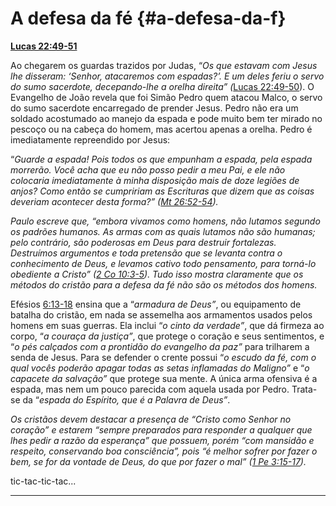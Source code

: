 # A defesa da fé {#a-defesa-da-f}

[**Lucas 22:49-51**](http://bibliaonline.com.br/acf/lc/22/49-51)

Ao chegarem os guardas trazidos por Judas, “_Os que estavam com Jesus lhe disseram: ‘Senhor, atacaremos com espadas?’. E um deles feriu o servo do sumo sacerdote, decepando-lhe a orelha direita” (_[Lucas 22:49-50](http://bibliaonline.com.br/acf/lc/22/49-50)). O Evangelho de João revela que foi Simão Pedro quem atacou Malco, o servo do sumo sacerdote encarregado de prender Jesus. Pedro não era um soldado acostumado ao manejo da espada e pode muito bem ter mirado no pescoço ou na cabeça do homem, mas acertou apenas a orelha. Pedro é imediatamente repreendido por Jesus:

“_Guarde a espada! Pois todos os que empunham a espada, pela espada morrerão. Você acha que eu não posso pedir a meu Pai, e ele não colocaria imediatamente à minha disposição mais de doze_ _legiões de anjos? Como então se cumpririam as Escrituras que dizem que as coisas deveriam acontecer desta forma?” (_[_Mt 26:52-54_](http://bibliaonline.com.br/acf/mt/26/52-54)_)._

_Paulo escreve que, “embora vivamos como homens, não lutamos segundo os padrões humanos. As armas com as quais lutamos não são humanas; pelo contrário, são poderosas em Deus para destruir fortalezas. Destruímos argumentos e toda pretensão que se levanta contra o conhecimento de Deus, e levamos cativo todo pensamento, para torná-lo obediente a Cristo” (_[_2 Co 10:3-5_](http://bibliaonline.com.br/acf/2co/10/3-5)_). Tudo isso mostra claramente que os métodos do cristão para a defesa da fé não são os métodos dos homens._

Efésios [6:13-18](http://bibliaonline.com.br/acf/ef/6/13-18) ensina que a “_armadura de Deus”_, ou equipamento de batalha do cristão, em nada se assemelha aos armamentos usados pelos homens em suas guerras. Ela inclui “_o cinto da verdade”_, que dá firmeza ao corpo, “_a couraça da justiça”_, que protege o coração e seus sentimentos, e “_o pés calçados com a prontidão do evangelho da paz”_ para trilharem a senda de Jesus. Para se defender o crente possui “_o escudo da fé, com o qual vocês poderão apagar todas as setas inflamadas do Maligno”_ e “_o capacete da salvação”_ que protege sua mente. A única arma ofensiva é a espada, mas nem um pouco parecida com aquela usada por Pedro. Trata-se da “_espada do Espírito, que é a Palavra de Deus”_.

_Os cristãos devem destacar a presença de “Cristo como Senhor no coração” e estarem “sempre preparados para responder a qualquer que lhes pedir a razão da esperança” que possuem, porém “com mansidão e respeito, conservando boa consciência”, pois “é melhor sofrer por fazer o bem, se for da vontade de Deus, do que por fazer o mal” (_[_1 Pe 3:15-17_](http://bibliaonline.com.br/acf/1pe/3/15-17)_)._

tic-tac-tic-tac...

*****